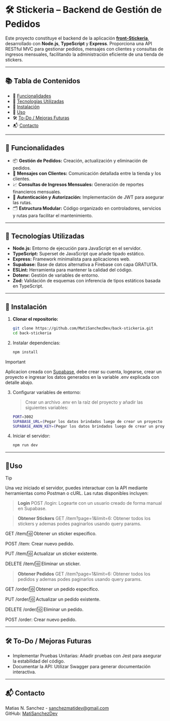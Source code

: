 # 🛠️ Stickeria – Backend de Gestión de Pedidos

Este proyecto constituye el backend de la aplicación [**front-Stickeria**](https://github.com/MatiSanchezDev/front-stickeria/), desarrollado con **Node.js**, **TypeScript** y **Express**. Proporciona una API RESTful MVC para gestionar pedidos, mensajes con clientes y consultas de ingresos mensuales, facilitando la administración eficiente de una tienda de stickers.

---

## 📚 Tabla de Contenidos

- 🧩 [Funcionalidades](#funcionalidades)
- 🧪 [Tecnologías Utilizadas](#tecnologías-utilizadas)
- 🔧 [Instalación](#instalación)
- 🚀 [Uso](#uso)
- 🛠️ [To-Do / Mejoras Futuras](#to-do--mejoras-futuras)
- 📬 [Contacto](#contacto)

---

## <a name="funcionalidades"></a>🧩 Funcionalidades

- 📦 **Gestión de Pedidos:** Creación, actualización y eliminación de pedidos.
- 💬 **Mensajes con Clientes:** Comunicación detallada entre la tienda y los clientes.
- 📈 **Consultas de Ingresos Mensuales:** Generación de reportes financieros mensuales.
- 🔐 **Autenticación y Autorización:** Implementación de JWT para asegurar las rutas.
- 🗂️ **Estructura Modular:** Código organizado en controladores, servicios y rutas para facilitar el mantenimiento.

---

## <a name="tecnologías-utilizadas"></a>🧪 Tecnologías Utilizadas

- **Node.js:** Entorno de ejecución para JavaScript en el servidor.
- **TypeScript:** Superset de JavaScript que añade tipado estático.
- **Express:** Framework minimalista para aplicaciones web.
- **Supabase:** Base de datos alternativa a Firebase con capa GRATUITA.
- **ESLint:** Herramienta para mantener la calidad del código.
- **Dotenv:** Gestión de variables de entorno.
- **Zod:** Validación de esquemas con inferencia de tipos estáticos basada en TypeScript.

---

## <a name="instalación"></a>🔧 Instalación

1. **Clonar el repositorio:**

   ```bash
   git clone https://github.com/MatiSanchezDev/back-stickeria.git
   cd back-stickeria
2. Instalar dependencias:
    ```bash
   npm install
   ```
>[!IMPORTANT]
> Aplicacion creada con [Supabase](https://supabase.com/), debe crear su cuenta, logearse, crear un proyecto e ingresar los datos generados en la variable .env explicada con detalle abajo.
3. Configurar variables de entorno:
   > Crear un archivo .env en la raíz del proyecto y añadir las siguientes variables:
   ```bash
   PORT=3002
   SUPABASE_URL=(Pegar los datos brindados luego de crear un proyecto en Supabase)
   SUPABASE_ANON_KEY=(Pegar los datos brindados luego de crear un proyecto en Supabase)
   ```
4. Iniciar el servidor:
      ```bash
      npm run dev
      ```

---

## <a name="uso"></a>🚀Uso
>[!TIP]
> Una vez iniciado el servidor, puedes interactuar con la API mediante herramientas como Postman o cURL. Las rutas disponibles incluyen:

> **Login**
POST /login: Logearte con un usuario creado de forma manual en Supabase.

> **Obtener Stickers**
GET /item?page=1&limit=6: Obtener todos los stickers y ademas podes paginarlos usando query params.

GET /item/:id: Obtener un sticker específico.

POST /item: Crear nuevo pedido.

PUT /item/:id: Actualizar un sticker existente.

DELETE /item/:id: Eliminar un sticker.

> **Obtener Pedidos**
GET /item?page=1&limit=6: Obtener todos los pedidos y ademas podes paginarlos usando query params.

GET /order/:id: Obtener un pedido específico.

PUT /order/:id: Actualizar un pedido existente.

DELETE /order/:id: Eliminar un pedido.

POST /order: Crear nuevo pedido.

---

## <a name="to-do--mejoras-futuras"></a>🛠️ To-Do / Mejoras Futuras
* Implementar Pruebas Unitarias: Añadir pruebas con Jest para asegurar la estabilidad del código.
* Documentar la API: Utilizar Swagger para generar documentación interactiva.

---

## <a name="contacto"></a>📬 Contacto
Matias N. Sanchez - [sanchezmatidev@gmail.com
](sanchezmatidev@gmail.com
)  
GitHub: [MatiSanchezDev](https://github.com/MatiSanchezDev)

